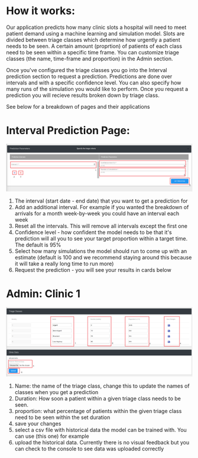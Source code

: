 # How it works:
Our application predicts how many clinic slots a hospital will need to meet patient demand using a machine learning and simulation model. Slots are divided between triage classes which determine how urgently a patient needs to be seen. A certain amount (proprtion) of patients of each class need to be seen within a specific time frame. You can customize triage classes (the name, time-frame and proportion) in the Admin section.

Once you've configured the triage classes you go into the Interval prediction section to request a prediction. Predictions are done over intervals and with a specific confidence level. You can also specify how many runs of the simulation you would like to perform. Once you request a prediction you will recieve results broken down by triage class.

See below for a breakdown of pages and their applications

# Interval Prediction Page:
![alt text](https://github.com/TriageCapacityPlanning/Testable-Artifiact/blob/main/docs/triagepredictionUI.png "image 1")
1. The interval (start date - end date) that you want to get a prediction for  
2. Add an additional interval. For example if you wanted the breakdown of arrivals for a month week-by-week you could have an interval each week  
3. Reset all the intervals. This will remove all intervals except the first one  
4. Confidence level - how confident the model needs to be that it's prediction will all you to see your target proportion within a target time. The default is 95%  
5. Select how many simulations the model should run to come up with an estimate (default is 100 and we recommend staying around this because it will take a really long time to run more)  
6. Request the prediction - you will see your results in cards below  

# Admin: Clinic 1
![alt text](https://github.com/TriageCapacityPlanning/Testable-Artifiact/blob/main/docs/triageuploadUI.png "image 2")  
1. Name: the name of the triage class, change this to update the names of classes when you get a prediction  
2. Duration: How soon a patient within a given triage class needs to be seen.   
3. proportion: what percentage of patients within the given triage class need to be seen within the set duration  
4. save your changes  
5. select a csv file with historical data the model can be trained with. You can use (this one) for example  
6. upload the historical data. Currently there is no visual feedback but you can check to the console to see data was uploaded correctly  

